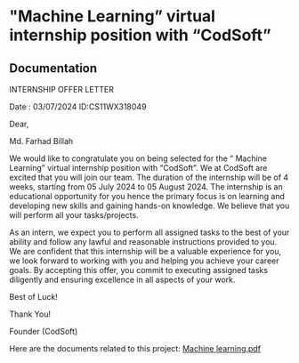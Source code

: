 # "Machine Learning” virtual internship position with “CodSoft”


## Documentation


INTERNSHIP OFFER LETTER


Date : 03/07/2024              ID:CS11WX318049


Dear,

Md. Farhad Billah


We would like to congratulate you on being selected for the “ Machine Learning” virtual
internship position with “CodSoft”. We at CodSoft are excited that you will join our team.
The duration of the internship will be of 4 weeks, starting from 05 July 2024 to 05 August 2024. The
internship is an educational opportunity for you hence the primary focus is on learning and
developing new skills and gaining hands-on knowledge. We believe that you will perform all your
tasks/projects.


As an intern, we expect you to perform all assigned tasks to the best of your ability and follow any
lawful and reasonable instructions provided to you.
We are confident that this internship will be a valuable experience for you, we look forward to
working with you and helping you achieve your career goals.
By accepting this offer, you commit to executing assigned tasks diligently and ensuring excellence in
all aspects of your work.


Best of Luck!

Thank You!

Founder (CodSoft) 


Here are the documents related to this project:
[Machine learning.pdf](https://www.linkedin.com/feed/update/urn:li:activity:7214662877692010496/)
